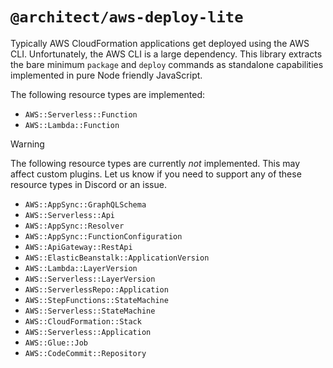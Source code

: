 
# `@architect/aws-deploy-lite`

Typically AWS CloudFormation applications get deployed using the AWS CLI. Unfortunately, the AWS CLI is a large dependency. This library extracts the bare minimum `package` and `deploy` commands as standalone capabilities implemented in pure Node friendly JavaScript.

The following resource types are implemented:

- `AWS::Serverless::Function`
- `AWS::Lambda::Function`

> [!WARNING] 
> The following resource types are currently *not* implemented. This may affect custom plugins. Let us know if you need to support any of these resource types in Discord or an issue.
>
> - `AWS::AppSync::GraphQLSchema`
> - `AWS::Serverless::Api`
> - `AWS::AppSync::Resolver`
> - `AWS::AppSync::FunctionConfiguration`
> - `AWS::ApiGateway::RestApi`
> - `AWS::ElasticBeanstalk::ApplicationVersion`
> - `AWS::Lambda::LayerVersion`
> - `AWS::Serverless::LayerVersion`
> - `AWS::ServerlessRepo::Application`
> - `AWS::StepFunctions::StateMachine`
> - `AWS::Serverless::StateMachine`
> - `AWS::CloudFormation::Stack`
> - `AWS::Serverless::Application`
> - `AWS::Glue::Job`
> - `AWS::CodeCommit::Repository`
